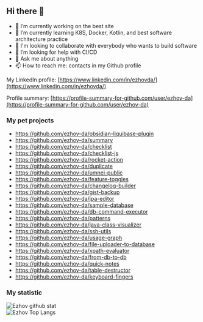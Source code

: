## Hi there 👋

- 🔭 I’m currently working on the best site
- 🌱 I’m currently learning K8S, Docker, Kotlin, and best software architecture practice 
- 👯 I'm looking to collaborate with everybody who wants to build software
- 🤔 I’m looking for help with CI/CD
- 💬 Ask me about anything
- 📫 How to reach me: contacts in my Github profile

My LinkedIn profile: [https://www.linkedin.com/in/ezhovda/](https://www.linkedin.com/in/ezhovda/)

Profile summary: [https://profile-summary-for-github.com/user/ezhov-da](https://profile-summary-for-github.com/user/ezhov-da)

### My pet projects
- https://github.com/ezhov-da/obsidian-liquibase-plugin
- https://github.com/ezhov-da/summary
- https://github.com/ezhov-da/checklist
- https://github.com/ezhov-da/checklist-js
- https://github.com/ezhov-da/rocket-action
- https://github.com/ezhov-da/duplicate
- https://github.com/ezhov-da/umnei-public
- https://github.com/ezhov-da/feature-toggles
- https://github.com/ezhov-da/changelog-builder
- https://github.com/ezhov-da/gist-backup
- https://github.com/ezhov-da/jpa-editor
- https://github.com/ezhov-da/sample-database
- https://github.com/ezhov-da/db-command-executor
- https://github.com/ezhov-da/patterns
- https://github.com/ezhov-da/java-class-visualizer
- https://github.com/ezhov-da/ssh-utils
- https://github.com/ezhov-da/usage-graph
- https://github.com/ezhov-da/file-uploader-to-database
- https://github.com/ezhov-da/xpath-evaluator
- https://github.com/ezhov-da/from-db-to-db
- https://github.com/ezhov-da/quick-notes
- https://github.com/ezhov-da/table-destructor
- https://github.com/ezhov-da/keyboard-fingers

### My statistic

<div align="left">
    <div>
        <a>
            <img alt="Ezhov github stat"
                 src="https://github-readme-stats.vercel.app/api?username=ezhov-da&count_private=true&show_icons=true&theme=dark&include_all_commits=true"/>
        </a>
    </div>
    <div>
        <a>
            <img alt="Ezhov Top Langs"
                 src="https://github-readme-stats.vercel.app/api/top-langs/?username=ezhov-da&layout=compact&theme=dark&exclude_repo=NewSantoline"/>
        </a>
    </div>
</div>
